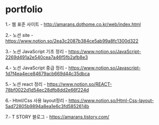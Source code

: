 # portfolio 

1.- 웹 표준 사이트 -
    http://amarans.dothome.co.kr/web/index.html
    
2.- 노션 site -
    https://www.notion.so/2ea3c2087b384ce5ab99a8fc1300d322


3.- 노션 JavaScript 기초 정리 -
    https://www.notion.so/JavaScript-2269d491a2e540cea7a46f5fb2afb8e3
 
4.- 노션 JavaScript 중급 정리 -
    https://www.notion.so/Javascript-1d7f4ea4ece84679acb669d44c35dbca

5.- 노션 react 정리 -
    https://www.notion.so/REACT-78bf0022d1d54ec28dfb8dd2e66f224d
 
6.- Html/Css 사용 layout정리 -
    https://www.notion.so/Html-Css-layout-5ad72805b9894a8ea1e6c3fd5852614b

7.- T STORY 블로그 -
    https://amarans.tistory.com/

